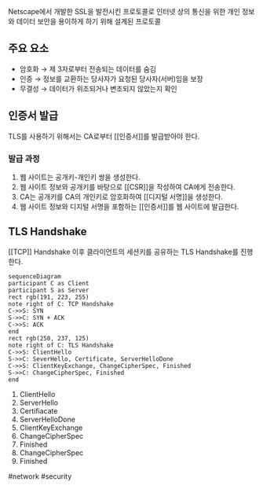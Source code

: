 Netscape에서 개발한 SSL을 발전시킨 프로토콜로 인터넷 상의 통신을 위한 개인 정보와 데이터 보안을 용이하게 하기 위해 설계된 프로토콜
## 주요 요소
- 암호화
	→ 제 3자로부터 전송되는 데이터를 숨김
- 인증
	→ 정보를 교환하는 당사자가 요청된 당사자(서버)임을 보장
- 무결성
	→ 데이터가 위조되거나 변조되지 않았는지 확인

## 인증서 발급
TLS를  사용하기 위해서는 CA로부터 [[인증서]]를 발급받아야 한다.
### 발급 과정
1. 웹 사이트는 공개키-개인키 쌍을 생성한다.
2. 웹 사이트 정보와 공개키를 바탕으로 [[CSR]]을 작성하여 CA에게 전송한다.
3. CA는 공개키를 CA의 개인키로 암호화하여 [[디지털 서명]]을 생성한다.
4. 웹 사이트 정보와 디지털 서명을 포함하는 [[인증서]]를 웹 사이트에 발급한다.
## TLS Handshake
[[TCP]] Handshake 이후 클라이언트의 세션키를 공유하는 TLS Handshake를 진행한다.

```mermaid
sequenceDiagram 
participant C as Client 
participant S as Server 
rect rgb(191, 223, 255) 
note right of C: TCP Handshake 
C->>S: SYN 
S->>C: SYN + ACK 
C->>S: ACK 
end 
rect rgb(250, 237, 125) 
note right of C: TLS Handshake 
C->>S: ClientHello 
S->>C: SeverHello, Certificate, ServerHelloDone 
C->>S: ClientKeyExchange, ChangeCipherSpec, Finished 
S->>C: ChangeCipherSpec, Finished 
end
```
1. ClientHello
2. ServerHello
3. Certifiacate
4. ServerHelloDone
5. ClientKeyExchange
6. ChangeCipherSpec
7. Finished
8. ChangeCipherSpec
9. Finished

#network #security